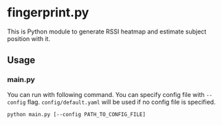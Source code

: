 # fingerprint.py
This is Python module to generate RSSI heatmap and estimate subject position with it.

## Usage
### main.py
You can run with following command.
You can specify config file with `--config` flag.
`config/default.yaml` will be used if no config file is specified.
```sh
python main.py [--config PATH_TO_CONFIG_FILE]
```
